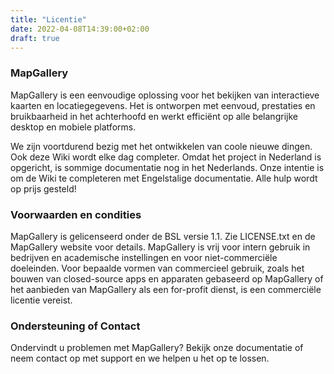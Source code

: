 ```yaml
---
title: "Licentie"
date: 2022-04-08T14:39:00+02:00
draft: true
---
```

### MapGallery
MapGallery is een eenvoudige oplossing voor het bekijken van interactieve kaarten en locatiegegevens. Het is ontworpen met eenvoud, prestaties en bruikbaarheid in het achterhoofd en werkt efficiënt op alle belangrijke desktop en mobiele platforms.

We zijn voortdurend bezig met het ontwikkelen van coole nieuwe dingen. Ook deze Wiki wordt elke dag completer. Omdat het project in Nederland is opgericht, is sommige documentatie nog in het Nederlands. Onze intentie is om de Wiki te completeren met Engelstalige documentatie. Alle hulp wordt op prijs gesteld!

### Voorwaarden en condities
MapGallery is gelicenseerd onder de BSL versie 1.1. Zie LICENSE.txt en de MapGallery website voor details. MapGallery is vrij voor intern gebruik in bedrijven en academische instellingen en voor niet-commerciële doeleinden. Voor bepaalde vormen van commercieel gebruik, zoals het bouwen van closed-source apps en apparaten gebaseerd op MapGallery of het aanbieden van MapGallery als een for-profit dienst, is een commerciële licentie vereist.

### Ondersteuning of Contact
Ondervindt u problemen met MapGallery? Bekijk onze documentatie of neem contact op met support en we helpen u het op te lossen.